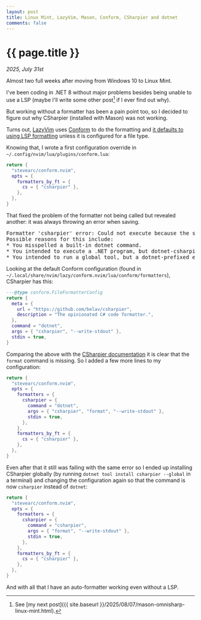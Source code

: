 ```yaml
---
layout: post
title: Linux Mint, LazyVim, Mason, Conform, CSharpier and dotnet
comments: false
---
```


# {{ page.title }}

_2025, July 31st_

Almost two full weeks after moving from Windows 10 to Linux Mint.

I've been coding in .NET 8 without major problems besides being unable to use a LSP (maybe I'll write some other post[^1] if I ever find out why).

But working without a formatter has been a pain point too, so I decided to figure out why CSharpier (installed with Mason) was not working.

Turns out, [LazyVim](https://www.lazyvim.org/) uses [Conform](https://github.com/stevearc/conform.nvim) to do the formatting and [it defaults to using LSP formatting](https://github.com/LazyVim/LazyVim/discussions/4596) unless it is configured for a file type.

Knowing that, I wrote a first configuration override in `~/.config/nvim/lua/plugins/conform.lua`:

```lua
return {
  "stevearc/conform.nvim",
  opts = {
    formatters_by_ft = {
      cs = { "csharpier" },
    },
  },
}
```

That fixed the problem of the formatter not being called but revealed another: it was always throwing an error when saving.

<pre>
Formatter 'csharpier' error: Could not execute because the specified command or file was not found.
Possible reasons for this include:
* You misspelled a built-in dotnet command.
* You intended to execute a .NET program, but dotnet-csharpier does not exist.
* You intended to run a global tool, but a dotnet-prefixed executable with this name could not be found on the PATH.
</pre>

Looking at the default Conform configuration (found in `~/.local/share/nvim/lazy/conform.nvim/lua/conform/formatters`), CSharpier has this:

```lua
---@type conform.FileFormatterConfig
return {
  meta = {
    url = "https://github.com/belav/csharpier",
    description = "The opinionated C# code formatter.",
  },
  command = "dotnet",
  args = { "csharpier", "--write-stdout" },
  stdin = true,
}
```

Comparing the above with the [CSharpier documentation](https://csharpier.com/docs/CLI) it is clear that the `format` command is missing.
So I added a few more lines to my configuration:

```lua
return {
  "stevearc/conform.nvim",
  opts = {
    formatters = {
      csharpier = {
        command = "dotnet",
        args = { "csharpier", "format", "--write-stdout" },
        stdin = true,
      },
    },
    formatters_by_ft = {
      cs = { "csharpier" },
    },
  },
}
```

Even after that it still was failing with the same error so I ended up installing CSharpier globally (by running `dotnet tool install csharpier --global` in a terminal) and changing the configuration again so that the command is now `csharpier` instead of `dotnet`:

```lua
return {
  "stevearc/conform.nvim",
  opts = {
    formatters = {
      csharpier = {
        command = "csharpier",
        args = { "format", "--write-stdout" },
        stdin = true,
      },
    },
    formatters_by_ft = {
      cs = { "csharpier" },
    },
  },
}
```

And with all that I have an auto-formatter working even without a LSP.

[^1]: See [my next post]({{ site.baseurl }}/2025/08/07/mason-omnisharp-linux-mint.html).
